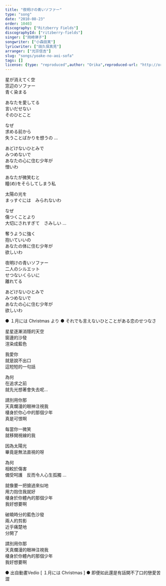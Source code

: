 ```yaml
---
title: "夜明けの青いソファー"
type: "song"
date: "2010-08-23"
order: 10403
discography: ["Ritzberry Fields"]
discographyId: ["ritzberry-fields"]
singer: ["岡崎律子"]
songwriter: ["小森田実"]
lyricwriter: ["田久保真見"]
arranger: ["光宗信吉"]
slug: "songs/yoake-no-aoi-sofa"
tags: []
license: {type: "reproduced",author: "Orika",reproduced-url: "http://orikamushi.myweb.hinet.net/",reproduced-website: "織歌蟲網站"}
---
```


星が消えてく空   
窓辺のソファー   
青く染まる   
  
あなたを愛してる   
言いだせない   
そのひとこと   
  
なぜ   
求める前から   
失うことばかりを想うの …   
  
あどけないひとみで   
みつめないで   
あなたの心に住む少年が   
憎いわ   
  
あなたが微笑むと   
瞳(め)をそらしてしまう私   
  
太陽の光を   
まっすぐには　みられないわ   
  
なぜ   
傷つくことより   
大切にされすぎて　さみしい …   
  
奪うように強く   
抱いていいの   
あなたの体に住む少年が   
欲しいわ   
  
夜明けの青いソファー   
二人のシルエット   
せつないくらいに   
離れてる   
  
あどけないひとみで   
みつめないで   
あなたの心に住む少年が   
欲しいわ  
  
● １月には Christmas より ● それでも言えないひとことがある恋のせつなさ  
  
  <!-- 翻译 -->

星星逐漸消隱的天空   
窗邊的沙發   
渲染成藍色   
  
我愛你   
就是說不出口   
這短短的一句話   
  
為何   
在追求之前   
就先光想著會失去呢…   
  
請別用你那   
天真爛漫的眼神注視我   
棲身於你心中的那個少年   
真是可恨啊   
  
每當你一微笑   
就移開視線的我   
  
因為太陽光   
畢竟是無法直視的呀   
  
為何   
相較於傷害   
備受呵護　反而令人心生孤獨 …   
  
就像要一把搶過來似地   
用力抱住我就好   
棲身於你體內的那個少年   
我好想要啊   
  
破曉時分的藍色沙發   
兩人的剪影   
近乎痛楚地   
分開了   
  
請別用你那   
天真爛漫的眼神注視我   
棲身於你體內的那個少年   
我好想要啊  
  
● 出自動畫Vedio \[ １月には Christmas \] ● 即便如此還是有話開不了口的戀愛苦澀
